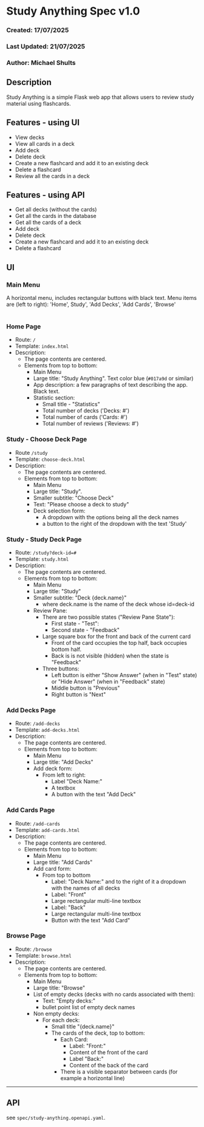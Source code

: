 # Study Anything Spec v1.0
### Created: 17/07/2025
### Last Updated: 21/07/2025
### Author: Michael Shults

## Description
Study Anything is a simple Flask web app that allows users to review study material using flashcards.


## Features - using UI
- View decks
- View all cards in a deck
- Add deck
- Delete deck
- Create a new flashcard and add it to an existing deck
- Delete a flashcard
- Review all the cards in a deck

## Features - using API
- Get all decks (without the cards)
- Get all the cards in the database
- Get all the cards of a deck
- Add deck
- Delete deck
- Create a new flashcard and add it to an existing deck
- Delete a flashcard

## UI

### Main Menu
A horizontal menu, includes rectangular buttons with black text.
Menu items are (left to right): 'Home', Study', 'Add Decks', 'Add Cards', 'Browse'
<br>
<br>

### Home Page
- Route: `/`
- Template: `index.html`
- Description:  
    - The page contents are centered.  
    - Elements from top to bottom:
        - Main Menu
        - Large title: "Study Anything". Text color blue (`#017a9d` or similar)
        - App description: a few paragraphs of text describing the app. Black text.
        - Statistic section:
            - Small title - "Statistics"
            - Total number of decks ('Decks: #')
            - Total number of cards ('Cards: #')
            - Total number of reviews ('Reviews: #')

### Study - Choose Deck Page
- Route `/study`
- Template: `choose-deck.html`
- Description:
    - The page contents are centered.  
    - Elements from top to bottom:
        - Main Menu
        - Large title: "Study".
        - Smaller subtitle: "Choose Deck"
        - Text: "Please choose a deck to study"
        - Deck selection form:
            - A dropdown with the options being all the deck names
            - a button to the right of the dropdown with the text 'Study'

### Study - Study Deck Page
- Route: `/study?deck-id=#`
- Template: `study.html`
- Description:
    - The page contents are centered.  
    - Elements from top to bottom:
        - Main Menu
        - Large title: "Study"
        - Smaller subtitle: "Deck {deck.name}"
            - where deck.name is the name of the deck whose id=deck-id
        - Review Pane:
           - There are two possible states ("Review Pane State"):
                - First state - "Test":
                - Second state - "Feedback"
            - Large square box for the front and back of the current card
                - Front of the card occupies the top half, back occupies bottom half.
                - Back is is not visible (hidden) when the state is "Feedback"
            - Three buttons:
                - Left button is either "Show Answer" (when in "Test" state) or "Hide Answer" (when in "Feedback" state)
                - Middle button is "Previous"
                - Right button is "Next"
         
### Add Decks Page
- Route: `/add-decks`
- Template: `add-decks.html`
- Description:
    - The page contents are centered.  
    - Elements from top to bottom:
        - Main Menu
        - Large title: "Add Decks"
        - Add deck form:
            - From left to right:
                - Label "Deck Name:"
                - A textbox
                - A button with the text "Add Deck"


### Add Cards Page
- Route: `/add-cards`
- Template: `add-cards.html`
- Description:
    - The page contents are centered.  
    - Elements from top to bottom:
        - Main Menu
        - Large title: "Add Cards"
        - Add card form:
            - From top to bottom
                - Label: "Deck Name:" and to the right of it a dropdown with the names of all decks
                - Label: "Front"
                - Large rectangular multi-line textbox
                - Label: "Back"
                - Large rectangular multi-line textbox
                - Button with the text "Add Card"

### Browse Page
- Route: `/browse`
- Template: `browse.html`
- Description:
    - The page contents are centered.  
    - Elements from top to bottom:
        - Main Menu
        - Large title: "Browse"
        - List of empty decks (decks with no cards associated with them):
            - Text: "Empty decks:"
            - bullet point list of empty deck names
        - Non empty decks:
            - For each deck:
                - Small title "{deck.name}"
                - The cards of the deck, top to bottom:
                    - Each Card:
                        - Label: "Front:"
                        - Content of the front of the card
                        - Label "Back:"
                        - Content of the back of the card
                    - There is a visible separator between cards (for example a horizontal line)


---

## API

see `spec/study-anything.openapi.yaml`.






